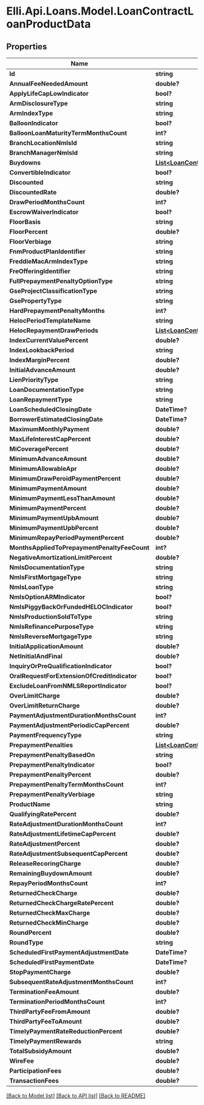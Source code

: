 # Elli.Api.Loans.Model.LoanContractLoanProductData
## Properties

Name | Type | Description | Notes
------------ | ------------- | ------------- | -------------
**Id** | **string** |  | [optional] 
**AnnualFeeNeededAmount** | **double?** |  | [optional] 
**ApplyLifeCapLowIndicator** | **bool?** |  | [optional] 
**ArmDisclosureType** | **string** |  | [optional] 
**ArmIndexType** | **string** |  | [optional] 
**BalloonIndicator** | **bool?** |  | [optional] 
**BalloonLoanMaturityTermMonthsCount** | **int?** |  | [optional] 
**BranchLocationNmlsId** | **string** |  | [optional] 
**BranchManagerNmlsId** | **string** |  | [optional] 
**Buydowns** | [**List&lt;LoanContractLoanProductDataBuydowns&gt;**](LoanContractLoanProductDataBuydowns.md) |  | [optional] 
**ConvertibleIndicator** | **bool?** |  | [optional] 
**Discounted** | **string** |  | [optional] 
**DiscountedRate** | **double?** |  | [optional] 
**DrawPeriodMonthsCount** | **int?** |  | [optional] 
**EscrowWaiverIndicator** | **bool?** |  | [optional] 
**FloorBasis** | **string** |  | [optional] 
**FloorPercent** | **double?** |  | [optional] 
**FloorVerbiage** | **string** |  | [optional] 
**FnmProductPlanIdentifier** | **string** |  | [optional] 
**FreddieMacArmIndexType** | **string** |  | [optional] 
**FreOfferingIdentifier** | **string** |  | [optional] 
**FullPrepaymentPenaltyOptionType** | **string** |  | [optional] 
**GseProjectClassificationType** | **string** |  | [optional] 
**GsePropertyType** | **string** |  | [optional] 
**HardPrepaymentPenaltyMonths** | **int?** |  | [optional] 
**HelocPeriodTemplateName** | **string** |  | [optional] 
**HelocRepaymentDrawPeriods** | [**List&lt;LoanContractLoanProductDataHelocRepaymentDrawPeriods&gt;**](LoanContractLoanProductDataHelocRepaymentDrawPeriods.md) |  | [optional] 
**IndexCurrentValuePercent** | **double?** |  | [optional] 
**IndexLookbackPeriod** | **string** |  | [optional] 
**IndexMarginPercent** | **double?** |  | [optional] 
**InitialAdvanceAmount** | **double?** |  | [optional] 
**LienPriorityType** | **string** |  | [optional] 
**LoanDocumentationType** | **string** |  | [optional] 
**LoanRepaymentType** | **string** |  | [optional] 
**LoanScheduledClosingDate** | **DateTime?** |  | [optional] 
**BorrowerEstimatedClosingDate** | **DateTime?** |  | [optional] 
**MaximumMonthlyPayment** | **double?** |  | [optional] 
**MaxLifeInterestCapPercent** | **double?** |  | [optional] 
**MiCoveragePercent** | **double?** |  | [optional] 
**MinimumAdvanceAmount** | **double?** |  | [optional] 
**MinimumAllowableApr** | **double?** |  | [optional] 
**MinimumDrawPeroidPaymentPercent** | **double?** |  | [optional] 
**MinimumPaymentAmount** | **double?** |  | [optional] 
**MinimumPaymentLessThanAmount** | **double?** |  | [optional] 
**MinimumPaymentPercent** | **double?** |  | [optional] 
**MinimumPaymentUpbAmount** | **double?** |  | [optional] 
**MinimumPaymentUpbPercent** | **double?** |  | [optional] 
**MinimumRepayPeriodPaymentPercent** | **double?** |  | [optional] 
**MonthsAppliedToPrepaymentPenaltyFeeCount** | **int?** |  | [optional] 
**NegativeAmortizationLimitPercent** | **double?** |  | [optional] 
**NmlsDocumentationType** | **string** |  | [optional] 
**NmlsFirstMortgageType** | **string** |  | [optional] 
**NmlsLoanType** | **string** |  | [optional] 
**NmlsOptionARMIndicator** | **bool?** |  | [optional] 
**NmlsPiggyBackOrFundedHELOCIndicator** | **bool?** |  | [optional] 
**NmlsProductionSoldToType** | **string** |  | [optional] 
**NmlsRefinancePurposeType** | **string** |  | [optional] 
**NmlsReverseMortgageType** | **string** |  | [optional] 
**InitialApplicationAmount** | **double?** |  | [optional] 
**NetInitialAndFinal** | **double?** |  | [optional] 
**InquiryOrPreQualificationIndicator** | **bool?** |  | [optional] 
**OralRequestForExtensionOfCreditIndicator** | **bool?** |  | [optional] 
**ExcludeLoanFromNMLSReportIndicator** | **bool?** |  | [optional] 
**OverLimitCharge** | **double?** |  | [optional] 
**OverLimitReturnCharge** | **double?** |  | [optional] 
**PaymentAdjustmentDurationMonthsCount** | **int?** |  | [optional] 
**PaymentAdjustmentPeriodicCapPercent** | **double?** |  | [optional] 
**PaymentFrequencyType** | **string** |  | [optional] 
**PrepaymentPenalties** | [**List&lt;LoanContractLoanProductDataPrepaymentPenalties&gt;**](LoanContractLoanProductDataPrepaymentPenalties.md) |  | [optional] 
**PrepaymentPenaltyBasedOn** | **string** |  | [optional] 
**PrepaymentPenaltyIndicator** | **bool?** |  | [optional] 
**PrepaymentPenaltyPercent** | **double?** |  | [optional] 
**PrepaymentPenaltyTermMonthsCount** | **int?** |  | [optional] 
**PrepaymentPenaltyVerbiage** | **string** |  | [optional] 
**ProductName** | **string** |  | [optional] 
**QualifyingRatePercent** | **double?** |  | [optional] 
**RateAdjustmentDurationMonthsCount** | **int?** |  | [optional] 
**RateAdjustmentLifetimeCapPercent** | **double?** |  | [optional] 
**RateAdjustmentPercent** | **double?** |  | [optional] 
**RateAdjustmentSubsequentCapPercent** | **double?** |  | [optional] 
**ReleaseRecoringCharge** | **double?** |  | [optional] 
**RemainingBuydownAmount** | **double?** |  | [optional] 
**RepayPeriodMonthsCount** | **int?** |  | [optional] 
**ReturnedCheckCharge** | **double?** |  | [optional] 
**ReturnedCheckChargeRatePercent** | **double?** |  | [optional] 
**ReturnedCheckMaxCharge** | **double?** |  | [optional] 
**ReturnedCheckMinCharge** | **double?** |  | [optional] 
**RoundPercent** | **double?** |  | [optional] 
**RoundType** | **string** |  | [optional] 
**ScheduledFirstPaymentAdjustmentDate** | **DateTime?** |  | [optional] 
**ScheduledFirstPaymentDate** | **DateTime?** |  | [optional] 
**StopPaymentCharge** | **double?** |  | [optional] 
**SubsequentRateAdjustmentMonthsCount** | **int?** |  | [optional] 
**TerminationFeeAmount** | **double?** |  | [optional] 
**TerminationPeriodMonthsCount** | **int?** |  | [optional] 
**ThirdPartyFeeFromAmount** | **double?** |  | [optional] 
**ThirdPartyFeeToAmount** | **double?** |  | [optional] 
**TimelyPaymentRateReductionPercent** | **double?** |  | [optional] 
**TimelyPaymentRewards** | **string** |  | [optional] 
**TotalSubsidyAmount** | **double?** |  | [optional] 
**WireFee** | **double?** |  | [optional] 
**ParticipationFees** | **double?** |  | [optional] 
**TransactionFees** | **double?** |  | [optional] 

[[Back to Model list]](../README.md#documentation-for-models) [[Back to API list]](../README.md#documentation-for-api-endpoints) [[Back to README]](../README.md)

